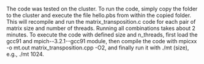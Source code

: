 The code was tested on the cluster. To run the code, simply copy the folder to the cluster and execute the file hello.pbs from within the copied folder. 
This will recompile and run the matrix_transposition.c code for each pair of matrix size and number of threads. Running all combinations takes about 2 minutes. To execute the code with defined 
size and n_threads, first load the gcc91 and mpich--3.2.1--gcc91 module, then compile the code with mpicxx -o mt.out matrix_transposition.cpp -O2, and finally run it with ./mt (size), e.g., ./mt 1024.
